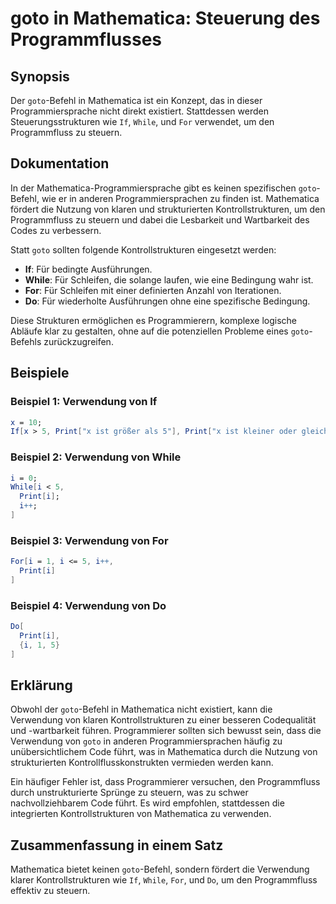 <!--
Meta Description: # goto in Mathematica: Steuerung des Programmflusses ## Synopsis Der `goto`-Befehl in Mathematica ist ein Konzept, das in dieser Programmiersprache ni...
Meta Keywords: mathematica, von, die, goto, verwendung
-->

# goto in Mathematica: Steuerung des Programmflusses

## Synopsis
Der `goto`-Befehl in Mathematica ist ein Konzept, das in dieser Programmiersprache nicht direkt existiert. Stattdessen werden Steuerungsstrukturen wie `If`, `While`, und `For` verwendet, um den Programmfluss zu steuern.

## Dokumentation
In der Mathematica-Programmiersprache gibt es keinen spezifischen `goto`-Befehl, wie er in anderen Programmiersprachen zu finden ist. Mathematica fördert die Nutzung von klaren und strukturierten Kontrollstrukturen, um den Programmfluss zu steuern und dabei die Lesbarkeit und Wartbarkeit des Codes zu verbessern. 

Statt `goto` sollten folgende Kontrollstrukturen eingesetzt werden:
- **If**: Für bedingte Ausführungen.
- **While**: Für Schleifen, die solange laufen, wie eine Bedingung wahr ist.
- **For**: Für Schleifen mit einer definierten Anzahl von Iterationen.
- **Do**: Für wiederholte Ausführungen ohne eine spezifische Bedingung.

Diese Strukturen ermöglichen es Programmierern, komplexe logische Abläufe klar zu gestalten, ohne auf die potenziellen Probleme eines `goto`-Befehls zurückzugreifen.

## Beispiele

### Beispiel 1: Verwendung von If
```mathematica
x = 10;
If[x > 5, Print["x ist größer als 5"], Print["x ist kleiner oder gleich 5"]];
```

### Beispiel 2: Verwendung von While
```mathematica
i = 0;
While[i < 5, 
  Print[i]; 
  i++;
]
```

### Beispiel 3: Verwendung von For
```mathematica
For[i = 1, i <= 5, i++, 
  Print[i]
]
```

### Beispiel 4: Verwendung von Do
```mathematica
Do[
  Print[i],
  {i, 1, 5}
]
```

## Erklärung
Obwohl der `goto`-Befehl in Mathematica nicht existiert, kann die Verwendung von klaren Kontrollstrukturen zu einer besseren Codequalität und -wartbarkeit führen. Programmierer sollten sich bewusst sein, dass die Verwendung von `goto` in anderen Programmiersprachen häufig zu unübersichtlichem Code führt, was in Mathematica durch die Nutzung von strukturierten Kontrollflusskonstrukten vermieden werden kann.

Ein häufiger Fehler ist, dass Programmierer versuchen, den Programmfluss durch unstrukturierte Sprünge zu steuern, was zu schwer nachvollziehbarem Code führt. Es wird empfohlen, stattdessen die integrierten Kontrollstrukturen von Mathematica zu verwenden.

## Zusammenfassung in einem Satz
Mathematica bietet keinen `goto`-Befehl, sondern fördert die Verwendung klarer Kontrollstrukturen wie `If`, `While`, `For`, und `Do`, um den Programmfluss effektiv zu steuern.